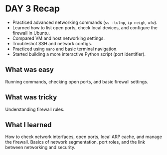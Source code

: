 # DAY 3 Recap

- Practiced advanced networking commands (`ss -tulnp`, `ip neigh`, `ufw`).
- Learned how to list open ports, check local devices, and configure the firewall in Ubuntu.
- Compared VM and host networking settings.
- Troubleshot SSH and network configs.
- Practiced using `nano` and basic terminal navigation.
- Started building a more interactive Python script (port identifier).

## What was easy
Running commands, checking open ports, and basic firewall settings.

## What was tricky
Understanding firewall rules.

## What I learned
How to check network interfaces, open ports, local ARP cache, and manage the firewall. Basics of network segmentation, port roles, and the link between networking and security.
